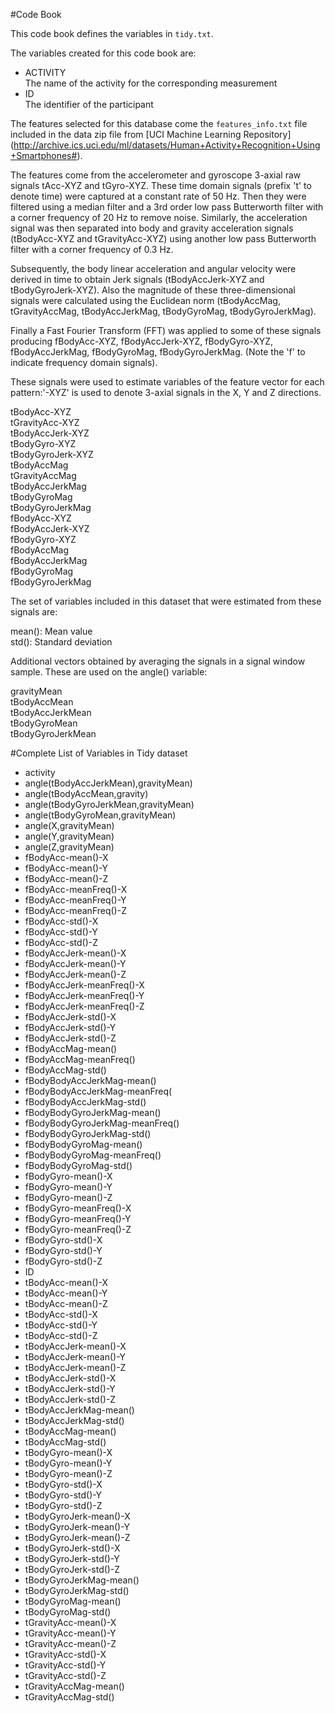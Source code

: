 #Code Book

This code book defines the variables in `tidy.txt`.

The variables created for this code book are:  
* ACTIVITY  
The name of the activity for the corresponding measurement  
* ID  
The identifier of the participant

The features selected for this database come the `features_info.txt` file included in the data zip file from [UCI Machine Learning Repository] (http://archive.ics.uci.edu/ml/datasets/Human+Activity+Recognition+Using+Smartphones#). 

The features come from the accelerometer and gyroscope 3-axial raw signals tAcc-XYZ and tGyro-XYZ. 
These time domain signals (prefix 't' to denote time) were captured at a constant rate of 50 Hz. Then they were filtered using a
median filter and a 3rd order low pass Butterworth filter with a corner frequency of 20 Hz to remove noise. Similarly, the acceleration
signal was then separated into body and gravity acceleration signals (tBodyAcc-XYZ and tGravityAcc-XYZ) using another low pass 
Butterworth filter with a corner frequency of 0.3 Hz. 

Subsequently, the body linear acceleration and angular velocity were derived in time to obtain Jerk signals (tBodyAccJerk-XYZ and 
tBodyGyroJerk-XYZ). Also the magnitude of these three-dimensional signals were calculated using the Euclidean norm (tBodyAccMag, 
tGravityAccMag, tBodyAccJerkMag, tBodyGyroMag, tBodyGyroJerkMag). 

Finally a Fast Fourier Transform (FFT) was applied to some of these signals producing fBodyAcc-XYZ, fBodyAccJerk-XYZ, fBodyGyro-XYZ, 
fBodyAccJerkMag, fBodyGyroMag, fBodyGyroJerkMag. (Note the 'f' to indicate frequency domain signals). 

These signals were used to estimate variables of the feature vector for each pattern:'-XYZ' is used to denote 3-axial signals in the X,
Y and Z directions.

tBodyAcc-XYZ  
tGravityAcc-XYZ  
tBodyAccJerk-XYZ  
tBodyGyro-XYZ  
tBodyGyroJerk-XYZ  
tBodyAccMag  
tGravityAccMag  
tBodyAccJerkMag  
tBodyGyroMag  
tBodyGyroJerkMag  
fBodyAcc-XYZ  
fBodyAccJerk-XYZ  
fBodyGyro-XYZ  
fBodyAccMag  
fBodyAccJerkMag  
fBodyGyroMag  
fBodyGyroJerkMag  

The set of variables included in this dataset that were estimated from these signals are: 

mean(): Mean value  
std(): Standard deviation  

Additional vectors obtained by averaging the signals in a signal window sample. These are used on the angle() variable:

gravityMean  
tBodyAccMean  
tBodyAccJerkMean  
tBodyGyroMean  
tBodyGyroJerkMean  

#Complete List of Variables in Tidy dataset
* activity
* angle(tBodyAccJerkMean),gravityMean)
* angle(tBodyAccMean,gravity)       
* angle(tBodyGyroJerkMean,gravityMean)
* angle(tBodyGyroMean,gravityMean) 
* angle(X,gravityMean)                
* angle(Y,gravityMean)   
* angle(Z,gravityMean)                
* fBodyAcc-mean()-X   
* fBodyAcc-mean()-Y                   
* fBodyAcc-mean()-Z  
* fBodyAcc-meanFreq()-X               
* fBodyAcc-meanFreq()-Y   
* fBodyAcc-meanFreq()-Z
* fBodyAcc-std()-X
* fBodyAcc-std()-Y                    
* fBodyAcc-std()-Z 
* fBodyAccJerk-mean()-X               
* fBodyAccJerk-mean()-Y  
* fBodyAccJerk-mean()-Z               
* fBodyAccJerk-meanFreq()-X     
* fBodyAccJerk-meanFreq()-Y           
* fBodyAccJerk-meanFreq()-Z    
* fBodyAccJerk-std()-X                
* fBodyAccJerk-std()-Y  
* fBodyAccJerk-std()-Z               
* fBodyAccMag-mean()    
* fBodyAccMag-meanFreq()              
* fBodyAccMag-std()    
* fBodyBodyAccJerkMag-mean()         
* fBodyBodyAccJerkMag-meanFreq( 
* fBodyBodyAccJerkMag-std()          
* fBodyBodyGyroJerkMag-mean() 
* fBodyBodyGyroJerkMag-meanFreq()     
* fBodyBodyGyroJerkMag-std()   
* fBodyBodyGyroMag-mean()             
* fBodyBodyGyroMag-meanFreq()    
* fBodyBodyGyroMag-std()              
* fBodyGyro-mean()-X    
* fBodyGyro-mean()-Y                  
* fBodyGyro-mean()-Z    
* fBodyGyro-meanFreq()-X              
* fBodyGyro-meanFreq()-Y   
* fBodyGyro-meanFreq()-Z       
* fBodyGyro-std()-X       
* fBodyGyro-std()-Y                   
* fBodyGyro-std()-Z   
* ID  
* tBodyAcc-mean()-X     
* tBodyAcc-mean()-Y                   
* tBodyAcc-mean()-Z   
* tBodyAcc-std()-X                    
* tBodyAcc-std()-Y   
* tBodyAcc-std()-Z                   
* tBodyAccJerk-mean()-X   
* tBodyAccJerk-mean()-Y               
* tBodyAccJerk-mean()-Z       
* tBodyAccJerk-std()-X                
* tBodyAccJerk-std()-Y    
* tBodyAccJerk-std()-Z                
* tBodyAccJerkMag-mean()   
* tBodyAccJerkMag-std()               
* tBodyAccMag-mean()    
* tBodyAccMag-std()                   
* tBodyGyro-mean()-X    
* tBodyGyro-mean()-Y                  
* tBodyGyro-mean()-Z 
* tBodyGyro-std()-X                   
* tBodyGyro-std()-Y   
* tBodyGyro-std()-Z                   
* tBodyGyroJerk-mean()-X    
* tBodyGyroJerk-mean()-Y              
* tBodyGyroJerk-mean()-Z 
* tBodyGyroJerk-std()-X               
* tBodyGyroJerk-std()-Y
* tBodyGyroJerk-std()-Z               
* tBodyGyroJerkMag-mean()  
* tBodyGyroJerkMag-std()              
* tBodyGyroMag-mean()   
* tBodyGyroMag-std()                  
* tGravityAcc-mean()-X  
* tGravityAcc-mean()-Y                
* tGravityAcc-mean()-Z   
* tGravityAcc-std()-X                 
* tGravityAcc-std()-Y    
* tGravityAcc-std()-Z                 
* tGravityAccMag-mean()  
* tGravityAccMag-std()   
